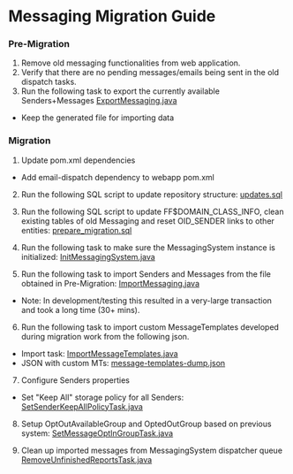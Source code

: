 # Messaging Migration Guide
### Pre-Migration
1. Remove old messaging functionalities from web application.
2. Verify that there are no pending messages/emails being sent in the old dispatch tasks.
3. Run the following task to export the currently available Senders+Messages [ExportMessaging.java](ExportMessaging.java)

- Keep the generated file for importing data

### Migration
1. Update pom.xml dependencies
  - Add email-dispatch dependency to webapp pom.xml
2. Run the following SQL script to update repository structure: [updates.sql](updates.sql)

3. Run the following SQL script to update FF$DOMAIN_CLASS_INFO, clean existing tables of old Messaging and reset OID_SENDER links to other entities: [prepare_migration.sql](prepare_migration.sql)

4. Run the following task to make sure the MessagingSystem instance is initialized: [InitMessagingSystem.java](InitMessagingSystem.java)

5. Run the following task to import Senders and Messages from the file obtained in Pre-Migration: [ImportMessaging.java](ImportMessaging.java)
- Note: In development/testing this resulted in a very-large transaction and took a long time (30+ mins).

6. Run the following task to import custom MessageTemplates developed during migration work from the following json.   
- Import task: [ImportMessageTemplates.java](ImportMessageTemplates.java)  
- JSON with custom MTs: [message-templates-dump.json](message-templates-dump.json)

7. Configure Senders properties
- Set "Keep All" storage policy for all Senders: [SetSenderKeepAllPolicyTask.java](SetSenderKeepAllPolicyTask.java) 

8. Setup OptOutAvailableGroup and OptedOutGroup based on previous system: [SetMessageOptInGroupTask.java](SetMessageOptInGroupTask.java)

9. Clean up imported messages from MessagingSystem dispatcher queue [RemoveUnfinishedReportsTask.java](RemoveUnfinishedReportsTask.java)
